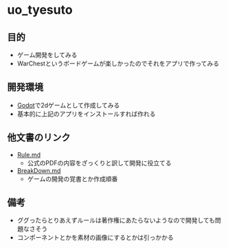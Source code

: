 # uo_tyesuto

## 目的

- ゲーム開発をしてみる
- WarChestというボードゲームが楽しかったのでそれをアプリで作ってみる

## 開発環境

- [Godot](https://godotengine.org/)で2dゲームとして作成してみる
- 基本的に上記のアプリをインストールすれば作れる

## 他文書のリンク

- [Rule.md](https://github.com/jomjomni/uo_tyesuto/blob/master/Rule.md)
  - 公式のPDFの内容をざっくりと訳して開発に役立てる
- [BreakDown.md](https://github.com/jomjomni/uo_tyesuto/blob/master/BreakDown.md)
  - ゲームの開発の覚書とか作成順番

## 備考
- ググったらとりあえずルールは著作権にあたらないようなので開発しても問題なさそう
- コンポーネントとかを素材の画像にするとかは引っかかる
